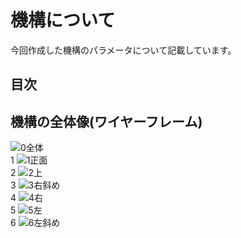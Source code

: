 # 機構について

今回作成した機構のパラメータについて記載しています。

## 目次


## 機構の全体像(ワイヤーフレーム)

![0全体](resources/image/0index.jpg)
<br>
1
![1正面](resources/image/1front.jpg)
<br>
2
![2上](resources/image/2top.jpg)
<br>
3
![3右斜め](resources/image/3rightOblique.jpg)
<br>
4
![4右](resources/image/4right.jpg)
<br>
5
![5左](resources/image/5left.jpg)
<br>
6
![6左斜め](resources/image/6leftOblique.jpg)


